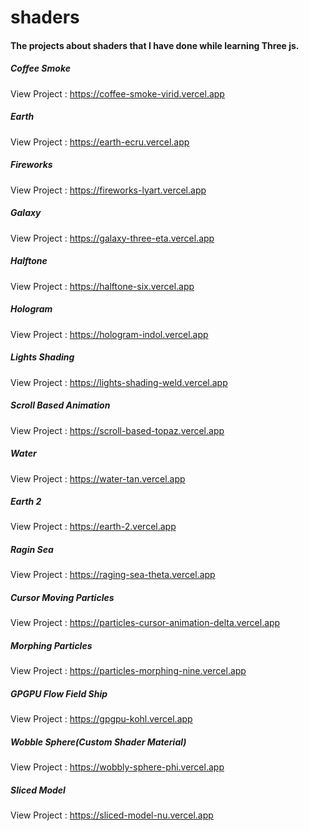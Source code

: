 # shaders
#### The projects about shaders that I have done while learning Three js.

##### Coffee Smoke
View Project : https://coffee-smoke-virid.vercel.app

##### Earth
View Project : https://earth-ecru.vercel.app

##### Fireworks
View Project : https://fireworks-lyart.vercel.app

##### Galaxy
View Project : https://galaxy-three-eta.vercel.app

##### Halftone
View Project : https://halftone-six.vercel.app

##### Hologram
View Project : https://hologram-indol.vercel.app

##### Lights Shading
View Project : https://lights-shading-weld.vercel.app

##### Scroll Based Animation
View Project : https://scroll-based-topaz.vercel.app

##### Water
View Project : https://water-tan.vercel.app

##### Earth 2
View Project : https://earth-2.vercel.app

##### Ragin Sea
View Project : https://raging-sea-theta.vercel.app

##### Cursor Moving Particles
View Project : https://particles-cursor-animation-delta.vercel.app

##### Morphing Particles
View Project : https://particles-morphing-nine.vercel.app

##### GPGPU Flow Field Ship
View Project : https://gpgpu-kohl.vercel.app

##### Wobble Sphere(Custom Shader Material)
View Project : https://wobbly-sphere-phi.vercel.app

##### Sliced Model
View Project : https://sliced-model-nu.vercel.app
